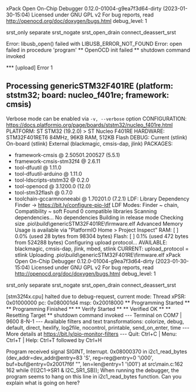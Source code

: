xPack Open On-Chip Debugger 0.12.0-01004-g9ea7f3d64-dirty (2023-01-30-15:04)
Licensed under GNU GPL v2
For bug reports, read
        http://openocd.org/doc/doxygen/bugs.html
debug_level: 1

srst_only separate srst_nogate srst_open_drain connect_deassert_srst

Error: libusb_open() failed with LIBUSB_ERROR_NOT_FOUND
Error: open failed
in procedure 'program'
** OpenOCD init failed **
shutdown command invoked

*** [upload] Error 1

Processing genericSTM32F401RE (platform: ststm32; board: nucleo_f401re; framework: cmsis)
----------------------------------------------------------------------------------------------------------------------------------------------------------------------------------------------------------------------
Verbose mode can be enabled via `-v, --verbose` option
CONFIGURATION: https://docs.platformio.org/page/boards/ststm32/nucleo_f401re.html
PLATFORM: ST STM32 (19.2.0) > ST Nucleo F401RE
HARDWARE: STM32F401RET6 84MHz, 96KB RAM, 512KB Flash
DEBUG: Current (stlink) On-board (stlink) External (blackmagic, cmsis-dap, jlink)
PACKAGES: 
 - framework-cmsis @ 2.50501.200527 (5.5.1) 
 - framework-cmsis-stm32f4 @ 2.6.11 
 - tool-dfuutil @ 1.11.0 
 - tool-dfuutil-arduino @ 1.11.0 
 - tool-ldscripts-ststm32 @ 0.2.0 
 - tool-openocd @ 3.1200.0 (12.0) 
 - tool-stm32flash @ 0.7.0
 - toolchain-gccarmnoneeabi @ 1.70201.0 (7.2.1)
LDF: Library Dependency Finder -> https://bit.ly/configure-pio-ldf
LDF Modes: Finder ~ chain, Compatibility ~ soft
Found 0 compatible libraries
Scanning dependencies...
No dependencies
Building in release mode
Checking size .pio\build\genericSTM32F401RE\firmware.elf
Advanced Memory Usage is available via "PlatformIO Home > Project Inspect"
RAM:   [          ]   0.0% (used 28 bytes from 98304 bytes)
Flash: [          ]   0.1% (used 472 bytes from 524288 bytes)
Configuring upload protocol...
AVAILABLE: blackmagic, cmsis-dap, jlink, mbed, stlink
CURRENT: upload_protocol = stlink
Uploading .pio\build\genericSTM32F401RE\firmware.elf
xPack Open On-Chip Debugger 0.12.0-01004-g9ea7f3d64-dirty (2023-01-30-15:04)
Licensed under GNU GPL v2
For bug reports, read
        http://openocd.org/doc/doxygen/bugs.html
debug_level: 1

srst_only separate srst_nogate srst_open_drain connect_deassert_srst

[stm32f4x.cpu] halted due to debug-request, current mode: Thread 
xPSR: 0x01000000 pc: 0x080001d4 msp: 0x20018000
** Programming Started **
** Programming Finished **
** Verify Started **
** Verified OK **
** Resetting Target **
shutdown command invoked
--- Terminal on COM7 | 9600 8-N-1
--- Available filters and text transformations: colorize, debug, default, direct, hexlify, log2file, nocontrol, printable, send_on_enter, time
--- More details at https://bit.ly/pio-monitor-filters
--- Quit: Ctrl+C | Menu: Ctrl+T | Help: Ctrl+T followed by Ctrl+H


Program
 received signal SIGINT, Interrupt.
0x08000370 in i2c1_read_bytes (dev_addr=dev_addr@entry=83 'S', reg=reg@entry=0 '\000', buf=buf@entry=0x20017f6f "", len=len@entry=1 '\001') at src\main.c:162
162	    while (!(I2C1->SR1 & I2C_SR1_SB));
When running the debugger, the program seems to hang on this line in i2c1_read_bytes function. Can you explain what is going on here? 